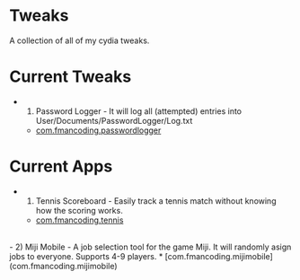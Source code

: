 # Tweaks
A collection of all of my cydia tweaks.


# Current Tweaks
  - 1) Password Logger - It will log all (attempted) entries into User/Documents/PasswordLogger/Log.txt
    * [com.fmancoding.passwordlogger](com.fmancoding.passwordlogger)

# Current Apps
  - 1) Tennis Scoreboard - Easily track a tennis match without knowing how the scoring works.
    * [com.fmancoding.tennis](com.fmancoding.tennis)
  </br>
  - 2) Miji Mobile - A job selection tool for the game Miji. It will randomly asign jobs to everyone. Supports 4-9 players.
    * [com.fmancoding.mijimobile](com.fmancoding.mijimobile)
